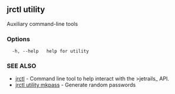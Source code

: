 ## jrctl utility

Auxiliary command-line tools

### Options

```
  -h, --help   help for utility
```

### SEE ALSO

* [jrctl](jrctl.md)	 - Command line tool to help interact with the >jetrails_ API.
* [jrctl utility mkpass](jrctl_utility_mkpass.md)	 - Generate random passwords

